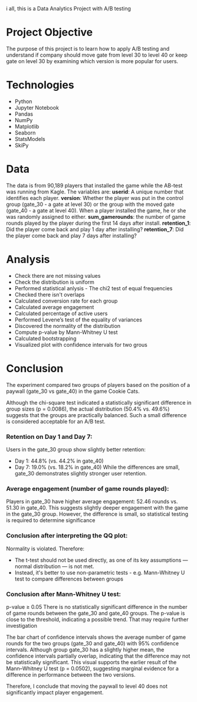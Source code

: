 
i all, this is a Data Analytics Project with A/B testing

# Project Objective
The purpose of this project is to learn how to apply A/B testing and understand if company should move gate from level 30 to level 40 or keep gate on level 30 by examining which version is more popular for users.

# Technologies
- Python 
- Jupyter Notebook
- Pandas
- NumPy
- Matplotlib
- Seaborn
- StatsModels
- SkiPy

# Data 
The data is from 90,189 players that installed the game while the AB-test was running from Kagle. The variables are:
**userid**: A unique number that identifies each player.
**version**: Whether the player was put in the control group (gate_30 - a gate at level 30) or the group with the moved gate (gate_40 - a gate at level 40). When a player installed the game, he or she was randomly assigned to either.
**sum_gamerounds**: the number of game rounds played by the player during the first 14 days after install.
**retention_1**: Did the player come back and play 1 day after installing?
**retention_7**: Did the player come back and play 7 days after installing?


# Analysis 
- Check there are not missing values
- Check the distribution is uniform 
- Performed statistical anlysis - The chi2 test of equal frequencies
- Checked there isn't overlaps
- Calculated conversion rate for each group
- Calculated average engagement  
- Calculated percentage of active users
- Performed Levene’s test of the equality of variances
- Discovered the normality of the distribution
- Compute p-value by Mann-Whitney U test
- Calculated bootstrapping
- Visualized plot with confidence intervals for two grous 

# Conclusion
The experiment compared two groups of players based on the position of a paywall (gate_30 vs gate_40) in the game Cookie Cats.

Although the chi-square test indicated a statistically significant difference in group sizes (p = 0.0086), the actual distribution (50.4% vs. 49.6%) suggests that the groups are practically balanced. Such a small difference is considered acceptable for an A/B test.

### Retention on Day 1 and Day 7:
Users in the gate_30 group show slightly better retention:
- Day 1: 44.8% (vs. 44.2% in gate_40)
- Day 7: 19.0% (vs. 18.2% in gate_40)
While the differences are small, gate_30 demonstrates slightly stronger user retention.

### Average engagement (number of game rounds played):
Players in gate_30 have higher average engagement: 52.46 rounds vs. 51.30 in gate_40.
This suggests slightly deeper engagement with the game in the gate_30 group.
However, the difference is small, so statistical testing is required to determine significance

### Conclusion after interpreting the QQ plot:
Normality is violated.
Therefore:
- The t-test should not be used directly, as one of its key assumptions — normal distribution — is not met.
- Instead, it's better to use non-parametric tests - e.g. Mann-Whitney U test to compare differences between groups

### Conclusion after Mann-Whitney U test:
p-value ≥ 0.05 
There is no statistically significant difference in the number of game rounds between the gate_30 and gate_40 groups. The p-value is close to the threshold, indicating a possible trend. That may require further investigation

The bar chart of confidence intervals shows the average number of game rounds for the two groups (gate_30 and gate_40) with 95% confidence intervals.
Although group gate_30 has a slightly higher mean, the confidence intervals partially overlap, indicating that the difference may not be statistically significant.
This visual supports the earlier result of the Mann–Whitney U test (p = 0.0502), suggesting marginal evidence for a difference in performance between the two versions.

Therefore, I conclude that moving the paywall to level 40 does not significantly impact player engagement.
